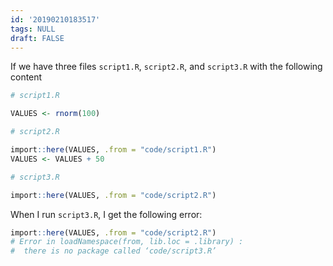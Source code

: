 ```yaml
---
id: '20190210183517'
tags: NULL
draft: FALSE
---
```


If we have three files `script1.R`, `script2.R`, and `script3.R` with the following content

```r
# script1.R

VALUES <- rnorm(100)
```

```r
# script2.R

import::here(VALUES, .from = "code/script1.R")
VALUES <- VALUES + 50
```

```r
# script3.R

import::here(VALUES, .from = "code/script2.R")
```

When I run `script3.R`, I get the following error:

```r
import::here(VALUES, .from = "code/script2.R")
# Error in loadNamespace(from, lib.loc = .library) : 
#  there is no package called ‘code/script3.R’
```